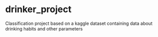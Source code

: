 # drinker_project
Classification project based on a kaggle dataset containing data about drinking habits and other parameters
